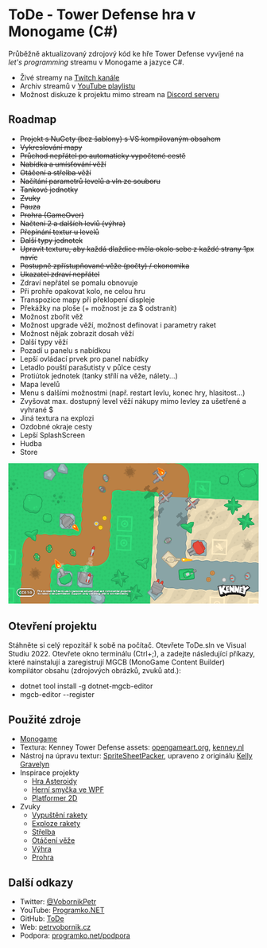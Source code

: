 ﻿# ToDe - Tower Defense hra v Monogame (C#)

Průběžně aktualizovaný zdrojový kód ke hře Tower Defense vyvíjené na _let's programming_ streamu v Monogame a jazyce C#.
* Živé streamy na [Twitch kanále](https://www.twitch.tv/petrvobornik)
* Archiv streamů v [YouTube playlistu](http://programko.net/tode/yt)
* Možnost diskuze k projektu mimo stream na [Discord serveru](http://programko.net/discord)

## Roadmap
* ~~Projekt s NuGety (bez šablony) s VS kompilovaným obsahem~~
* ~~Vykreslování mapy~~
* ~~Průchod nepřátel po automaticky vypočtené cestě~~
* ~~Nabídka a umísťování věží~~
* ~~Otáčení a střelba věží~~
* ~~Načítání parametrů levelů a vln ze souboru~~
* ~~Tankové jednotky~~
* ~~Zvuky~~
* ~~Pauza~~
* ~~Prohra (GameOver)~~
* ~~Načtení 2 a dalších levlů (výhra)~~
* ~~Přepínání textur u levelů~~
* ~~Další typy jednotek~~
* ~~Upravit texturu, aby každá dlaždice měla okolo sebe z každé strany 1px navíc~~
* ~~Postupně zpřístupňované věže (počty) / ekonomika~~
* ~~Ukazatel zdraví nepřátel~~
* Zdraví nepřátel se pomalu obnovuje
* Při prohře opakovat kolo, ne celou hru
* Transpozice mapy při překlopení displeje
* Překážky na ploše (+ možnost je za $ odstranit)
* Možnost zbořit věž
* Možnost upgrade věží, možnost definovat i parametry raket
* Možnost nějak zobrazit dosah věží
* Další typy věží
* Pozadí u panelu s nabídkou
* Lepší ovládací prvek pro panel nabídky
* Letadlo pouští parašutisty v půlce cesty
* Protiútok jednotek (tanky střílí na věže, nálety...)
* Mapa levelů
* Menu s dalšími možnostmi (např. restart levlu, konec hry, hlasitost...)
* Zvyšovat max. dostupný level věží nákupy mimo levley za ušetřené a vyhrané $
* Jiná textura na explozi
* Ozdobné okraje cesty
* Lepší SplashScreen
* Hudba
* Store


<p align="center">
<img src="https://github.com/PetrVobornik/ToDe/blob/main/Soubory/texture-sample.png?raw=true" alt="Ukázka použité textury" />
</p>


## Otevření projektu
Stáhněte si celý repozitář k sobě na počítač. Otevřete ToDe.sln ve Visual Studiu 2022. 
Otevřete okno terminálu (Ctrl+;), a zadejte následující příkazy, které nainstalují a zaregistrují MGCB (MonoGame Content Builder) kompilátor obsahu (zdrojových obrázků, zvuků atd.):
* dotnet tool install -g dotnet-mgcb-editor
* mgcb-editor --register


## Použité zdroje
* [Monogame](https://www.monogame.net)
* Textura: Kenney Tower Defense assets: [opengameart.org](https://opengameart.org/content/tower-defense-300-tilessprites), [kenney.nl](https://www.kenney.nl/assets/tower-defense-top-down)
* Nástroj na úpravu textur: [SpriteSheetPacker](https://github.com/PetrVobornik/SpriteSheetPacker), upraveno z originálu [Kelly Gravelyn](https://github.com/kellygravelyn/SpriteSheetPacker)
* Inspirace projekty
    * [Hra Asteroidy](https://github.com/PetrVobornik/prednasky/tree/master/Xamarin.Forms/09-Hra)
    * [Herní smyčka ve WPF](https://www.youtube.com/playlist?list=PLxTqV9i8bnb_jTFqFLAE2cnB6ec6u6N5T)
    * [Platformer 2D](https://github.com/MonoGame/MonoGame.Samples/tree/develop/Platformer2D/)
* Zvuky
    * [Vypuštění rakety](https://freesound.org/people/jorgerosa/sounds/458669/)
    * [Exploze rakety](https://freesound.org/people/derplayer/sounds/587194/)
    * [Střelba](https://freesound.org/people/timgormly/sounds/170167/)
    * [Otáčení věže](https://freesound.org/people/KieranKeegan/sounds/418881/)
    * [Výhra](https://freesound.org/people/LittleRobotSoundFactory/sounds/270402/)
    * [Prohra](https://freesound.org/people/LittleRobotSoundFactory/sounds/270466/)


## Další odkazy
* Twitter: [@VobornikPetr](https://twitter.com/VobornikPetr)
* YouTube: [Programko.NET](http://programko.net)
* GitHub: [ToDe](https://github.com/PetrVobornik/ToDe)
* Web: [petrvobornik.cz](https://www.petrvobornik.cz)
* Podpora: [programko.net/podpora](https://programko.net/podpora)